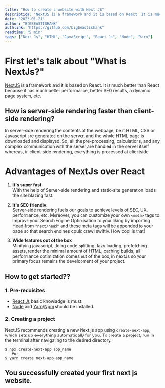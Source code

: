 ```yaml
---
title: "How to create a website with Next JS"
description: "NextJS is a framework and it is based on React. It is much better than React because it has much better performance, better SEO results, a dynamic page system, etc."
date: "2022-01-21"
author: "BIGBEASTISHANK"
authlink: "https://github.com/bigbeastishank"
readtime: "5 min"
tags: ["Next Js", "HTML", "JavaScript", "React Js", "Node", "Yarn"]
---
```


# First let's talk about "What is NextJs?"

[NextJS](https://nextjs.org) is a framework and it is based on React. It is much better than React because it has much better performance, better SEO results, a dynamic page system, etc.

## How is server-side rendering faster than client-side rendering?

In server-side rendering the contents of the webpage, be it HTML, CSS or Javascript are generated on the server, and the whole HTML page is downloaded and displayed. So, all the pre-processing, calculations, and any complex communication with the server are handled in the server itself whereas, in client-side rendering, everything is processed at clientside

# Advantages of NextJs over React

1. **It's super fast**
   \
   With the help of Server-side rendering and static-site generation loads the site blazing fast.

2. **It's SEO friendly.**
   \
   Server-side rendering fuels our goals to achieve levels of SEO, UX, performance, etc. Moreover, you can customize your own `<meta>` tags to improve your Search Engine Optimisation to your liking by importing Head from `"next/head"` and these meta tags will be appended to your page so that search engines could crawl swiftly. How cool is that!

3. **Wide features out of the box**
   \
   Minifying javascript, doing code splitting, lazy loading, prefetching assets, render the minimal amount of HTML, caching builds, all performance optimization comes out of the box, in nextJs so your primary focus remains the development of your project.

## How to get started??

### 1. Pre-requisites

- [React Js](https://reactjs.org) basic knowladge is must.
- [Node](https://nodejs.org) and [Yarn](https://yarnpkg.com/)/[Npm](https://npmjs.org) should be installed.

### 2. Creating a project

NextJS recommends creating a new Next.js app using `create-next-app`, which sets up everything automatically for you. To create a project, run in the terminal after navigating to the desired directory:

```
$ npx create-next-app app_name
   #or
$ yarn create next-app app_name
```

## You successfully created your first next js website.
